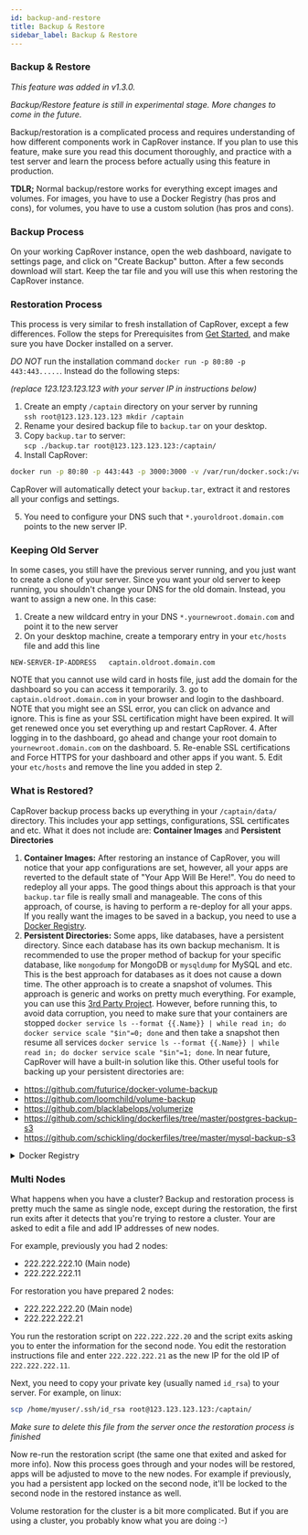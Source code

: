 ```yaml
---
id: backup-and-restore
title: Backup & Restore
sidebar_label: Backup & Restore
---
```



### Backup & Restore

_This feature was added in v1.3.0._

_Backup/Restore feature is still in experimental stage. More changes to come in the future._


Backup/restoration is a complicated process and requires understanding of how different components work in CapRover instance. If you plan to use this feature, make sure you read this document thoroughly, and practice with a test server and learn the process before actually using this feature in production.


**TDLR;** Normal backup/restore works for everything except images and volumes. For images, you have to use a Docker Registry (has pros and cons), for volumes, you have to use a custom solution (has pros and cons).


### Backup Process

On your working CapRover instance, open the web dashboard, navigate to settings page, and click on "Create Backup" button. After a few seconds download will start. Keep the tar file and you will use this when restoring the CapRover instance.


### Restoration Process

This process is very similar to fresh installation of CapRover, except a few differences. Follow the steps for Prerequisites from [Get Started](get-started.md), and make sure you have Docker installed on a server.

*DO NOT* run the installation command `docker run -p 80:80 -p 443:443.....`. Instead do the following steps:

_(replace 123.123.123.123 with your server IP in instructions below)_

1. Create an empty `/captain` directory on your server by running <br/> `ssh root@123.123.123.123 mkdir /captain`
2. Rename your desired backup file to `backup.tar` on your desktop.
3. Copy `backup.tar` to server: <br/> `scp ./backup.tar root@123.123.123.123:/captain/`
4. Install CapRover:
```bash
docker run -p 80:80 -p 443:443 -p 3000:3000 -v /var/run/docker.sock:/var/run/docker.sock -v /captain:/captain caprover/caprover
```


CapRover will automatically detect your `backup.tar`, extract it and restores all your configs and settings.

5. You need to configure your DNS such that `*.youroldroot.domain.com` points to the new server IP. 


### Keeping Old Server

In some cases, you still have the previous server running, and you just want to create a clone of your server. Since you want your old server to keep running, you shouldn't change your DNS for the old domain. Instead, you want to assign a new one. In this case:
1. Create a new wildcard entry in your DNS `*.yournewroot.domain.com` and point it to the new server
2. On your desktop machine, create a temporary entry in your `etc/hosts` file and add this line
```
NEW-SERVER-IP-ADDRESS   captain.oldroot.domain.com
```
NOTE that you cannot use wild card in hosts file, just add the domain for the dashboard so you can access it temporarily.
3. go to `captain.oldroot.domain.com` in your browser and login to the dashboard. NOTE that you might see an SSL error, you can click on advance and ignore. This is fine as your SSL certification might have been expired. It will get renewed once you set everything up and restart CapRover.
4. After logging in to the dashboard, go ahead and change your root domain to `yournewroot.domain.com` on the dashboard.
5. Re-enable SSL certifications and Force HTTPS for your dashboard and other apps if you want.
5. Edit your `etc/hosts` and remove the line you added in step 2.


### What is Restored?

CapRover backup process backs up everything in your `/captain/data/` directory. This includes your app settings, configurations, SSL certificates and etc. What it does not include are:  **Container Images** and **Persistent Directories** 

1. **Container Images:** After restoring an instance of CapRover, you will notice that your app configurations are set, however, all your apps are reverted to the default state of "Your App Will Be Here!". You do need to redeploy all your apps. The good things about this approach is that your `backup.tar` file is really small and manageable. The cons of this approach, of course, is having to perform a re-deploy for all your apps. If you really want the images to be saved in a backup, you need to use a [Docker Registry](#d-r).
2. **Persistent Directories:** Some apps, like databases, have a persistent directory. Since each database has its own backup mechanism. It is recommended to use the proper method of backup for your specific database, like `mongodump` for MongoDB or `mysqldump` for MySQL and etc. This is the best approach for databases as it does not cause a down time. The other approach is to create a snapshot of volumes. This approach is generic and works on pretty much everything. For example, you can use this [3rd Party Project](https://github.com/loomchild/volume-backup). However, before running this, to avoid data corruption, you need to make sure that your containers are stopped `docker service ls --format {{.Name}} | while read in; do docker service scale "$in"=0; done` and then take a snapshot then resume all services `docker service ls --format {{.Name}} | while read in; do docker service scale "$in"=1; done`. In near future, CapRover will have a built-in solution like this.
Other useful tools for backing up your persistent directories are:
- https://github.com/futurice/docker-volume-backup
- https://github.com/loomchild/volume-backup
- https://github.com/blacklabelops/volumerize
- https://github.com/schickling/dockerfiles/tree/master/postgres-backup-s3
- https://github.com/schickling/dockerfiles/tree/master/mysql-backup-s3


<details>
  <summary>Docker Registry</summary>
  

### Docker Registry Instructions

As noted above, container images are not part of the backup. To ensure that your apps do not require a re-deploy after the restoration process, you need to make sure that you're using a Docker Registry. A Docker Registry is a place where images for your apps will be stored.

#### 3rd Party Registry

If you set the "default push registry" in your CapRover dashboard under Cluster section, every image will get pushed to the registry once it's built on the server. This is the best option as it's a separate entity and you are not responsible for keeping your images. Once you restore your CapRover instance, everything just works like a charm!

#### Self Hosted Registry

If you set the "default push registry" to CapRover self-hosted registry, your app will work out of the box after the restoration process. However, on the negative side, your `backup.tar` will be very big. This file will include all images that are built on your server. 

If you had previously set the self-hosted registry, but you changed your mind and disabled the self-hosted registry to switched to a 3rd party registry, your backup files will still be big as the files are still sitting on your host system. If you want to purge all images stored in your registry, delete the registry directory `rm -rf /captain/data/registry`
  
</details>




### Multi Nodes

What happens when you have a cluster? Backup and restoration process is pretty much the same as single node, except during the restoration, the first run exits after it detects that you're trying to restore a cluster. Your are asked to edit a file and add IP addresses of new nodes.


For example, previously you had 2 nodes:

- 222.222.222.10 (Main node)
- 222.222.222.11


For restoration you have prepared 2 nodes:

- 222.222.222.20 (Main node)
- 222.222.222.21


You run the restoration script on `222.222.222.20` and the script exits asking you to enter the information for the second node. You edit the restoration instructions file and enter `222.222.222.21` as the new IP for the old IP of `222.222.222.11`.

Next, you need to copy your private key (usually named `id_rsa`) to your server. For example, on linux:

```bash
scp /home/myuser/.ssh/id_rsa root@123.123.123.123:/captain/
```

_Make sure to delete this file from the server once the restoration process is finished_

Now re-run the restoration script (the same one that exited and asked for more info). Now this process goes through and your nodes will be restored, apps will be adjusted to move to the new nodes. For example if previously, you had a persistent app locked on the second node, it'll be locked to the second node in the restored instance as well. 


Volume restoration for the cluster is a bit more complicated. But if you are using a cluster, you probably know what you are doing :-)


